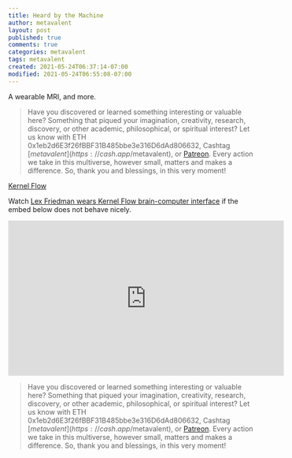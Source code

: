 ```yaml
---
title: Heard by the Machine
author: metavalent
layout: post
published: true
comments: true
categories: metavalent
tags: metavalent
created: 2021-05-24T06:37:14-07:00
modified: 2021-05-24T06:55:08-07:00
---
```


A wearable MRI, and more.

> Have you discovered or learned something interesting or valuable here? Something that piqued your imagination, creativity, research, discovery, or other academic, philosophical, or spiritual interest? Let us know with ETH 0x1eb2d6E3f26fBBF31B485bbe3e316D6dAd806632, Cashtag [$metavalent](https://cash.app/$metavalent), or [Patreon](https://patreon.com/metavalent). Every action we take in this multiverse, however small, matters and makes a difference. So, thank you and blessings, in this very moment!

[Kernel Flow](KernelFlow.com)

Watch [Lex Friedman wears Kernel Flow brain-computer interface](https://youtu.be/Zs_g4YkTYYM) if the embed below does not behave nicely. 

<div class="embed-container"><iframe loading="lazy" width="560" height="315" src="https://www.youtube.com/embed/Zs_g4YkTYYM" title="YouTube video player" frameborder="0" allow="accelerometer; autoplay; clipboard-write; encrypted-media; gyroscope; picture-in-picture" allowfullscreen></iframe></div>

> Have you discovered or learned something interesting or valuable here? Something that piqued your imagination, creativity, research, discovery, or other academic, philosophical, or spiritual interest? Let us know with ETH 0x1eb2d6E3f26fBBF31B485bbe3e316D6dAd806632, Cashtag [$metavalent](https://cash.app/$metavalent), or [Patreon](https://patreon.com/metavalent). Every action we take in this multiverse, however small, matters and makes a difference. So, thank you and blessings, in this very moment!
